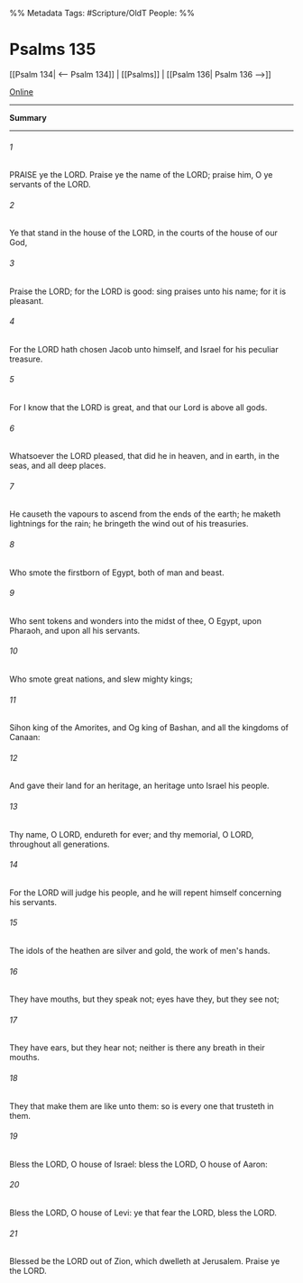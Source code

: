 

%% Metadata
Tags: #Scripture/OldT
People: 
%%
# Psalms 135
[[Psalm 134| <-- Psalm 134]] | [[Psalms]] | [[Psalm 136| Psalm 136 -->]]

[Online](https://churchofjesuschrist.org/study/scriptures/ot/ps/135?lang=eng)

---
__Summary__



---

###### 1
PRAISE ye the LORD.  Praise ye the name of the LORD; praise him, O ye servants of the LORD.
###### 2
Ye that stand in the house of the LORD, in the courts of the house of our God,
###### 3
Praise the LORD; for the LORD is good: sing praises unto his name; for it is pleasant.
###### 4
For the LORD hath chosen Jacob unto himself, and Israel for his peculiar treasure.
###### 5
For I know that the LORD is great, and that our Lord is above all gods.
###### 6
Whatsoever the LORD pleased, that did he in heaven, and in earth, in the seas, and all deep places.
###### 7
He causeth the vapours to ascend from the ends of the earth; he maketh lightnings for the rain; he bringeth the wind out of his treasuries.
###### 8
Who smote the firstborn of Egypt, both of man and beast.
###### 9
Who sent tokens and wonders into the midst of thee, O Egypt, upon Pharaoh, and upon all his servants.
###### 10
Who smote great nations, and slew mighty kings;
###### 11
Sihon king of the Amorites, and Og king of Bashan, and all the kingdoms of Canaan:
###### 12
And gave their land for an heritage, an heritage unto Israel his people.
###### 13
Thy name, O LORD, endureth for ever; and thy memorial, O LORD, throughout all generations.
###### 14
For the LORD will judge his people, and he will repent himself concerning his servants.
###### 15
The idols of the heathen are silver and gold, the work of men's hands.
###### 16
They have mouths, but they speak not; eyes have they, but they see not;
###### 17
They have ears, but they hear not; neither is there any breath in their mouths.
###### 18
They that make them are like unto them: so is every one that trusteth in them.
###### 19
Bless the LORD, O house of Israel: bless the LORD, O house of Aaron:
###### 20
Bless the LORD, O house of Levi: ye that fear the LORD, bless the LORD.
###### 21
Blessed be the LORD out of Zion, which dwelleth at Jerusalem.  Praise ye the LORD.



